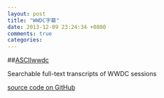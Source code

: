 ```yaml
---
layout: post
title: "WWDC字幕"
date: 2013-12-09 23:24:34 +0800
comments: true
categories: 
---
```


##[ASCIIwwdc](http://asciiwwdc.com/)


Searchable full-text transcripts of WWDC sessions


[source code on GitHub](https://github.com/mattt/asciiwwdc.com)
